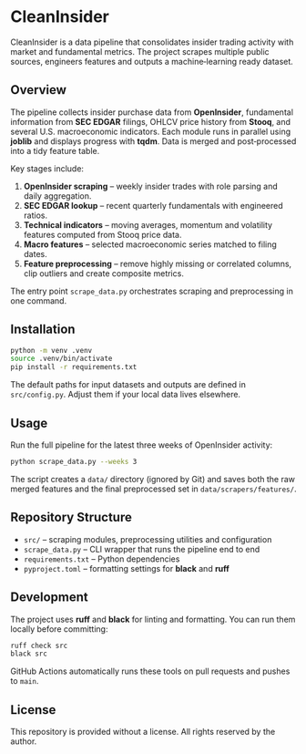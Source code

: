 # CleanInsider

CleanInsider is a data pipeline that consolidates insider trading activity with market and fundamental metrics. The project scrapes multiple public sources, engineers features and outputs a machine‑learning ready dataset.

## Overview

The pipeline collects insider purchase data from **OpenInsider**, fundamental information from **SEC EDGAR** filings, OHLCV price history from **Stooq**, and several U.S. macroeconomic indicators. Each module runs in parallel using **joblib** and displays progress with **tqdm**. Data is merged and post‑processed into a tidy feature table.

Key stages include:

1. **OpenInsider scraping** – weekly insider trades with role parsing and daily aggregation.
2. **SEC EDGAR lookup** – recent quarterly fundamentals with engineered ratios.
3. **Technical indicators** – moving averages, momentum and volatility features computed from Stooq price data.
4. **Macro features** – selected macroeconomic series matched to filing dates.
5. **Feature preprocessing** – remove highly missing or correlated columns, clip outliers and create composite metrics.

The entry point `scrape_data.py` orchestrates scraping and preprocessing in one command.

## Installation

```bash
python -m venv .venv
source .venv/bin/activate
pip install -r requirements.txt
```

The default paths for input datasets and outputs are defined in `src/config.py`. Adjust them if your local data lives elsewhere.

## Usage

Run the full pipeline for the latest three weeks of OpenInsider activity:

```bash
python scrape_data.py --weeks 3
```

The script creates a `data/` directory (ignored by Git) and saves both the raw merged features and the final preprocessed set in `data/scrapers/features/`.

## Repository Structure

- `src/` – scraping modules, preprocessing utilities and configuration
- `scrape_data.py` – CLI wrapper that runs the pipeline end to end
- `requirements.txt` – Python dependencies
- `pyproject.toml` – formatting settings for **black** and **ruff**

## Development

The project uses **ruff** and **black** for linting and formatting. You can run them locally before committing:

```bash
ruff check src
black src
```

GitHub Actions automatically runs these tools on pull requests and pushes to `main`.

## License

This repository is provided without a license. All rights reserved by the author.

